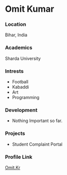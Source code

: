# Omit Kumar

### Location

Bihar, India

### Academics

Sharda University

### Intrests

- Football
- Kabaddi
- Art
- Programming

### Development

- Nothing Important so far.

### Projects

- Student Complaint Portal

### Profile Link

[Omit.Kr](https://github.com/OmitK1302)